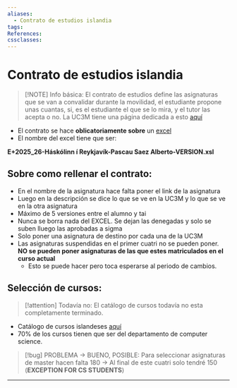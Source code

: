 ```yaml
---
aliases:
  - Contrato de estudios islandia
tags:
References:
cssclasses:
---
```

# Contrato de estudios islandia
> [!NOTE] Info básica: 
> El contrato de estudios define las asignaturas que se van a convalidar durante la movilidad, el estudiante propone unas cuantas, si, es el estudiante el que se lo mira, y el tutor las acepta o no. 
> La UC3M tiene una página dedicada a esto [aquí](https://www.uc3m.es/ss/Satellite/SecretariaVirtual/es/TextoMixta/1371211194976/Contrato_de_Estudios_Learning_Agreement#2asignaturas)
+ El contrato se hace **oblicatoriamente sobre** un [excel](https://www.uc3m.es/secretaria-virtual/media/secretaria-virtual/doc/archivo/plantilla-excel-tais/plantilla-excel-tais.xls)
+ El nombre del excel tiene que ser:
  
**E+2025_26-Háskólinn í Reykjavík-Pascau Saez Alberto-VERSION.xsl**

## Sobre como rellenar el contrato:
+ En el nombre de la asignatura hace falta poner el link de la asignatura
+ Luego en la descripción se dice lo que se ve en la UC3M y lo que se ve en la otra asignatura
+ Máximo de 5 versiones entre el alumno y tai
+ Nunca se borra nada del EXCEL. Se dejan las denegadas y solo se suben lluego las aprobadas a sigma
+ Solo poner una asignatura de destino por cada una de la UC3M
+ Las asignaturas suspendidas en el primer cuatri no se pueden poner. **NO se pueden poner asignaturas de las que estes matriculados en el curso actual**
	+ Esto se puede hacer pero toca esperarse al periodo de cambios. 

## Selección de cursos: 

> [!attention] Todavía no: 
> El catálogo de cursos todavía no esta completamente terminado.  

+ Catálogo de cursos islandeses [aquí](https://www.ru.is/en/namid/um-namid/kennsluskra)
+ 70% de los cursos tienen que ser del departamento de computer science.

> [!bug] PROBLEMA → BUENO, POSIBLE:
>Para seleccionar asignaturas de master hacen falta 180 → Al final de este cuatri solo tendré 150
> (**EXCEPTION FOR CS STUDENTS**)

***
